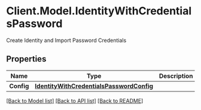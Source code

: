 # Client.Model.IdentityWithCredentialsPassword
Create Identity and Import Password Credentials

## Properties

Name | Type | Description | Notes
------------ | ------------- | ------------- | -------------
**Config** | [**IdentityWithCredentialsPasswordConfig**](IdentityWithCredentialsPasswordConfig.md) |  | [optional] 

[[Back to Model list]](../README.md#documentation-for-models) [[Back to API list]](../README.md#documentation-for-api-endpoints) [[Back to README]](../README.md)

